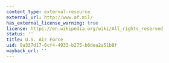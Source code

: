 ```yaml
---
content_type: external-resource
external_url: http://www.af.mil/
has_external_license_warning: true
license: https://en.wikipedia.org/wiki/All_rights_reserved
status: ''
title: U.S. Air Force
uid: 9a337d17-6cf4-4933-b275-b8dea2a51b8f
wayback_url: ''
---
```

